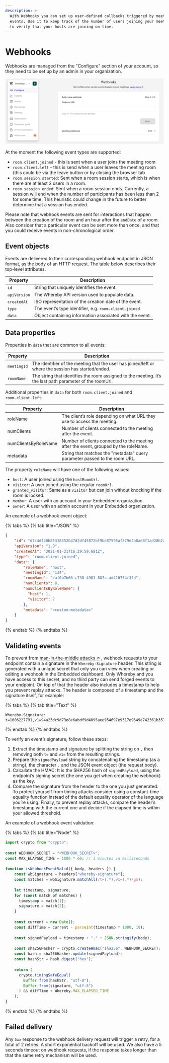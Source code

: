 ```yaml
---
description: >-
  With Webhooks you can set up user-defined callbacks triggered by meeting
  events. Use it to keep track of the number of users joining your meetings, or
  to verify that your hosts are joining on time.
---
```


# Webhooks

Webhooks are managed from the "Configure" section of your account, so they need to be set up by an admin in your organization.

![Visit the "Configure" section of your Whereby Embedded account dashboard and scroll down to find the Webhooks setup.](../.gitbook/assets/webhooks-dashboard.png)

At the moment the following event types are supported:

* `room.client.joined` - this is sent when a user joins the meeting room
* `room.client.left` - this is send when a user leaves the meeting room (this could be via the leave button or by closing the browser tab
* `room.session.started`: Sent when a room session starts, which is when there are at least 2 users in a room.
* `room.session.ended`: Sent when a room session ends. Currently, a session will end when the number of participants has been less than 2 for some time. This heuristic could change in the future to better determine that a session has ended.

Please note that webhook events are sent for interactions that happen between the creation of the room and an hour after the `endDate` of a room. Also consider that a particular event can be sent more than once, and that you could receive events in non-chronological order.

## Event objects

Events are delivered to their corresponding webhook endpoint in JSON format, as the body of an HTTP request. The table below describes their top-level attributes.

| Property     | Description                                              |
| ------------ | -------------------------------------------------------- |
| `id`         | String that uniquely identifies the event.               |
| `apiVersion` | The Whereby API version used to populate data.           |
| `createdAt`  | ISO representation of the creation date of the event.    |
| `type`       | The event’s type identifier, e.g. `room.client.joined`   |
| `data`       | Object containing information associated with the event. |

## Data properties

Properties in `data` that are common to all events:

| Property    | Description                                                                                               |
| ----------- | --------------------------------------------------------------------------------------------------------- |
| `meetingId` | The identifier of the meeting that the user has joined/left or where the session has started/ended.       |
| `roomName`  | The string that identifies the room assigned to the meeting. It’s the last path parameter of the roomUrl. |



Additional properties in `data` for both `room.client.joined` and `room.client.left`:

| Property             | Description                                                                          |
| -------------------- | ------------------------------------------------------------------------------------ |
| roleName             | The client’s role depending on what URL they use to access the meeting.              |
| numClients           | Number of clients connected to the meeting after the event.                          |
| numClientsByRoleName | Number of clients connected to the meeting after the event, grouped by the roleName. |
| metadata             | String that matches the "metadata" query parameter passed to the room URL.           |



The property `roleName` will have one of the following values:

* `host`: A user joined using the `hostRoomUrl`.
* `visitor`: A user joined using the regular `roomUrl`.
* `granted_visitor`: Same as a `visitor` but can join without knocking if the room is locked.
* `member`: A user with an account in your Embedded organization.
* `owner`: A user with an admin account in your Embedded organization.

An example of a webhook event object:

{% tabs %}
{% tab title="JSON" %}
```json
{
    "id": "d7c4df48b85318352b47d2df45872bf9be87595af379e2a8ad8f1ad28b2a482e",
    "apiVersion": "1.0",
    "createdAt": "2021-01-21T16:29:59.681Z",
    "type": "room.client.joined",
    "data": {
        "roleName": "host",
        "meetingId": "134",
        "roomName": "/af0b7b66-c738-4981-887a-ad416754f32d",
        "numClients": 8,
        "numClientsByRoleName": {
          "host": 1,
          "visitor": 7
        },
        "metadata": "<custom-metadata>"
    }
}
```
{% endtab %}
{% endtabs %}

## Validating events

To prevent from [man-in-the-middle attacks ↗](https://en.wikipedia.org/wiki/Man-in-the-middle\_attack) , webhook requests to your endpoint contain a signature in the `Whereby-Signature` header. This string is generated with a unique secret that only you can view when creating or editing a webhook in the Embedded dashboard. Only Whereby and you have access to this secret, and no third party can send forged events to your endpoint. On top of that the header also includes a timestamp to help you prevent replay attacks. The header is composed of a timestamp and the signature itself, for example:

{% tabs %}
{% tab title="Text" %}
```
Whereby-Signature: 
t=1606227791,v1=94a23dc9d73e8e6abdf9d4095aee954697e9317e9649e742361b35707edd45a3

```
{% endtab %}
{% endtabs %}

To verify an event’s signature, follow these steps:

1. Extract the timestamp and signature by splitting the string on `,` then removing both `t=` and `v1=` from the resulting strings.
2. Prepare the `signedPayload` string by concatenating the timestamp (as a string), the character `.` and the JSON event object (the request body).
3. Calculate the HMAC: It is the SHA256 hash of `signedPayload`, using the endpoint’s signing secret (the one you get when creating the webhook) as the key.
4. Compare the signature from the header to the one you just generated. To protect yourself from timing attacks consider using a constant-time equality function instead of the default equality operator of the language you’re using. Finally, to prevent replay attacks, compare the header’s timestamp with the current one and decide if the elapsed time is within your allowed threshold.

An example of a webhook event validation:

{% tabs %}
{% tab title="Node" %}
```javascript
import crypto from "crypto";

const WEBHOOK_SECRET = "<WEBHOOK_SECRET>";
const MAX_ELAPSED_TIME = 1000 * 60; // 1 minutes in milliseconds

function isWebhookEventValid({ body, headers }) {
    const wbSignature = headers["whereby-signature"];
    const matches = wbSignature.matchAll(/t=(.*),v1=(.*)/gm);

    let timestamp, signature;
    for (const match of matches) {
      timestamp = match[1];
      signature = match[2];
    }

    const current = new Date();
    const diffTime = current - parseInt(timestamp * 1000, 10);

    const signedPayload = timestamp + "." + JSON.stringify(body);

    const sha256Hasher = crypto.createHmac("sha256", WEBHOOK_SECRET);
    const hash = sha256Hasher.update(signedPayload);
    const hashStr = hash.digest("hex");

    return (
      crypto.timingSafeEqual(
        Buffer.from(hashStr, "utf-8"),
        Buffer.from(signature, "utf-8")
      ) && diffTime < Whereby.MAX_ELAPSED_TIME
    );
}
```
{% endtab %}
{% endtabs %}

## Failed delivery

Any `5xx` response to the webhook delivery request will trigger a retry, for a total of 2 retries. A short exponential backoff will be used. We also have a 5 seconds timeout on webhook requests, if the response takes longer than that the same retry mechanism will be used.
